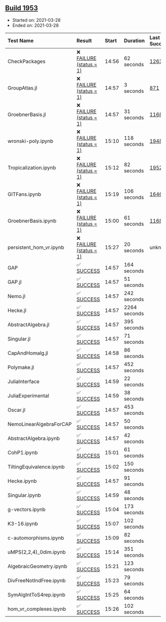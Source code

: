## [Build 1953](https://oscarci.mathematik.uni-kl.de/job/oscar-stable/1953/)

* Started on: 2021-03-28
* Ended on: 2021-03-28

| Test Name    | Result | Start | Duration | Last Success | First Failure |
|:-------------|:-------|:------|:---------|:-------------|:--------------|
| CheckPackages | ❌ [FAILURE (status = 1)](https://oscarci.mathematik.uni-kl.de/job/oscar-stable/1953/artifact/logs/build-1953/CheckPackages.log) | 14:56 | 62 seconds | [1263](https://oscarci.mathematik.uni-kl.de/job/oscar-stable/1263/) | [1264](https://oscarci.mathematik.uni-kl.de/job/oscar-stable/1264/) |
| GroupAtlas.jl | ❌ [FAILURE (status = 1)](https://oscarci.mathematik.uni-kl.de/job/oscar-stable/1953/artifact/logs/build-1953/GroupAtlas.jl.log) | 14:57 | 3 seconds | [871](https://oscarci.mathematik.uni-kl.de/job/oscar-stable/871/) | [872](https://oscarci.mathematik.uni-kl.de/job/oscar-stable/872/) |
| GroebnerBasis.jl | ❌ [FAILURE (status = 1)](https://oscarci.mathematik.uni-kl.de/job/oscar-stable/1953/artifact/logs/build-1953/GroebnerBasis.jl.log) | 14:57 | 31 seconds | [1168](https://oscarci.mathematik.uni-kl.de/job/oscar-stable/1168/) | [1169](https://oscarci.mathematik.uni-kl.de/job/oscar-stable/1169/) |
| wronski-poly.ipynb | ❌ [FAILURE (status = 1)](https://oscarci.mathematik.uni-kl.de/job/oscar-stable/1953/artifact/logs/build-1953/wronski-poly.ipynb.log) | 15:10 | 118 seconds | [1948](https://oscarci.mathematik.uni-kl.de/job/oscar-stable/1948/) | [1949](https://oscarci.mathematik.uni-kl.de/job/oscar-stable/1949/) |
| Tropicalization.ipynb | ❌ [FAILURE (status = 1)](https://oscarci.mathematik.uni-kl.de/job/oscar-stable/1953/artifact/logs/build-1953/Tropicalization.ipynb.log) | 15:12 | 82 seconds | [1952](https://oscarci.mathematik.uni-kl.de/job/oscar-stable/1952/) | [1953](https://oscarci.mathematik.uni-kl.de/job/oscar-stable/1953/) |
| GITFans.ipynb | ❌ [FAILURE (status = 1)](https://oscarci.mathematik.uni-kl.de/job/oscar-stable/1953/artifact/logs/build-1953/GITFans.ipynb.log) | 15:19 | 106 seconds | [1646](https://oscarci.mathematik.uni-kl.de/job/oscar-stable/1646/) | [1647](https://oscarci.mathematik.uni-kl.de/job/oscar-stable/1647/) |
| GroebnerBasis.ipynb | ❌ [FAILURE (status = 1)](https://oscarci.mathematik.uni-kl.de/job/oscar-stable/1953/artifact/logs/build-1953/GroebnerBasis.ipynb.log) | 15:00 | 61 seconds | [1168](https://oscarci.mathematik.uni-kl.de/job/oscar-stable/1168/) | [1169](https://oscarci.mathematik.uni-kl.de/job/oscar-stable/1169/) |
| persistent_hom_vr.ipynb | ❌ [FAILURE (status = 1)](https://oscarci.mathematik.uni-kl.de/job/oscar-stable/1953/artifact/logs/build-1953/persistent_hom_vr.ipynb.log) | 15:27 | 20 seconds | unknown | unknown |
| GAP | ✅ [SUCCESS](https://oscarci.mathematik.uni-kl.de/job/oscar-stable/1953/artifact/logs/build-1953/GAP.log) | 14:57 | 164 seconds |  |  |
| GAP.jl | ✅ [SUCCESS](https://oscarci.mathematik.uni-kl.de/job/oscar-stable/1953/artifact/logs/build-1953/GAP.jl.log) | 14:57 | 51 seconds |  |  |
| Nemo.jl | ✅ [SUCCESS](https://oscarci.mathematik.uni-kl.de/job/oscar-stable/1953/artifact/logs/build-1953/Nemo.jl.log) | 14:57 | 242 seconds |  |  |
| Hecke.jl | ✅ [SUCCESS](https://oscarci.mathematik.uni-kl.de/job/oscar-stable/1953/artifact/logs/build-1953/Hecke.jl.log) | 14:57 | 2264 seconds |  |  |
| AbstractAlgebra.jl | ✅ [SUCCESS](https://oscarci.mathematik.uni-kl.de/job/oscar-stable/1953/artifact/logs/build-1953/AbstractAlgebra.jl.log) | 14:57 | 395 seconds |  |  |
| Singular.jl | ✅ [SUCCESS](https://oscarci.mathematik.uni-kl.de/job/oscar-stable/1953/artifact/logs/build-1953/Singular.jl.log) | 14:57 | 71 seconds |  |  |
| CapAndHomalg.jl | ✅ [SUCCESS](https://oscarci.mathematik.uni-kl.de/job/oscar-stable/1953/artifact/logs/build-1953/CapAndHomalg.jl.log) | 14:58 | 86 seconds |  |  |
| Polymake.jl | ✅ [SUCCESS](https://oscarci.mathematik.uni-kl.de/job/oscar-stable/1953/artifact/logs/build-1953/Polymake.jl.log) | 14:57 | 452 seconds |  |  |
| JuliaInterface | ✅ [SUCCESS](https://oscarci.mathematik.uni-kl.de/job/oscar-stable/1953/artifact/logs/build-1953/JuliaInterface.log) | 14:59 | 22 seconds |  |  |
| JuliaExperimental | ✅ [SUCCESS](https://oscarci.mathematik.uni-kl.de/job/oscar-stable/1953/artifact/logs/build-1953/JuliaExperimental.log) | 14:59 | 38 seconds |  |  |
| Oscar.jl | ✅ [SUCCESS](https://oscarci.mathematik.uni-kl.de/job/oscar-stable/1953/artifact/logs/build-1953/Oscar.jl.log) | 14:57 | 453 seconds |  |  |
| NemoLinearAlgebraForCAP | ✅ [SUCCESS](https://oscarci.mathematik.uni-kl.de/job/oscar-stable/1953/artifact/logs/build-1953/NemoLinearAlgebraForCAP.log) | 14:57 | 50 seconds |  |  |
| AbstractAlgebra.ipynb | ✅ [SUCCESS](https://oscarci.mathematik.uni-kl.de/job/oscar-stable/1953/artifact/logs/build-1953/AbstractAlgebra.ipynb.log) | 14:57 | 42 seconds |  |  |
| CohP1.ipynb | ✅ [SUCCESS](https://oscarci.mathematik.uni-kl.de/job/oscar-stable/1953/artifact/logs/build-1953/CohP1.ipynb.log) | 15:01 | 61 seconds |  |  |
| TiltingEquivalence.ipynb | ✅ [SUCCESS](https://oscarci.mathematik.uni-kl.de/job/oscar-stable/1953/artifact/logs/build-1953/TiltingEquivalence.ipynb.log) | 15:02 | 150 seconds |  |  |
| Hecke.ipynb | ✅ [SUCCESS](https://oscarci.mathematik.uni-kl.de/job/oscar-stable/1953/artifact/logs/build-1953/Hecke.ipynb.log) | 14:57 | 91 seconds |  |  |
| Singular.ipynb | ✅ [SUCCESS](https://oscarci.mathematik.uni-kl.de/job/oscar-stable/1953/artifact/logs/build-1953/Singular.ipynb.log) | 14:59 | 48 seconds |  |  |
| g-vectors.ipynb | ✅ [SUCCESS](https://oscarci.mathematik.uni-kl.de/job/oscar-stable/1953/artifact/logs/build-1953/g-vectors.ipynb.log) | 15:04 | 173 seconds |  |  |
| K3-16.ipynb | ✅ [SUCCESS](https://oscarci.mathematik.uni-kl.de/job/oscar-stable/1953/artifact/logs/build-1953/K3-16.ipynb.log) | 15:07 | 102 seconds |  |  |
| c-automorphisms.ipynb | ✅ [SUCCESS](https://oscarci.mathematik.uni-kl.de/job/oscar-stable/1953/artifact/logs/build-1953/c-automorphisms.ipynb.log) | 15:09 | 82 seconds |  |  |
| uMPS(2,2,4)_0dim.ipynb | ✅ [SUCCESS](https://oscarci.mathematik.uni-kl.de/job/oscar-stable/1953/artifact/logs/build-1953/uMPS-2-2-4-_0dim.ipynb.log) | 15:14 | 351 seconds |  |  |
| AlgebraicGeometry.ipynb | ✅ [SUCCESS](https://oscarci.mathematik.uni-kl.de/job/oscar-stable/1953/artifact/logs/build-1953/AlgebraicGeometry.ipynb.log) | 15:21 | 123 seconds |  |  |
| DivFreeNotIndFree.ipynb | ✅ [SUCCESS](https://oscarci.mathematik.uni-kl.de/job/oscar-stable/1953/artifact/logs/build-1953/DivFreeNotIndFree.ipynb.log) | 15:23 | 79 seconds |  |  |
| SymAlgIntToS4rep.ipynb | ✅ [SUCCESS](https://oscarci.mathematik.uni-kl.de/job/oscar-stable/1953/artifact/logs/build-1953/SymAlgIntToS4rep.ipynb.log) | 15:25 | 64 seconds |  |  |
| hom_vr_complexes.ipynb | ✅ [SUCCESS](https://oscarci.mathematik.uni-kl.de/job/oscar-stable/1953/artifact/logs/build-1953/hom_vr_complexes.ipynb.log) | 15:26 | 102 seconds |  |  |
